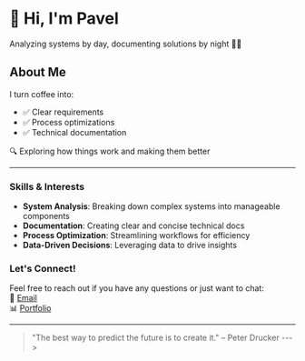 # 👋 Hi, I'm Pavel

Analyzing systems by day, documenting solutions by night 🦸‍♂️  

## About Me
I turn coffee into:  
- ✅ Clear requirements  
- ✅ Process optimizations  
- ✅ Technical documentation  

🔍 Exploring how things work and making them better  

---

### Skills & Interests
- **System Analysis**: Breaking down complex systems into manageable components  
- **Documentation**: Creating clear and concise technical docs  
- **Process Optimization**: Streamlining workflows for efficiency  
- **Data-Driven Decisions**: Leveraging data to drive insights  

### Let's Connect!
Feel free to reach out if you have any questions or just want to chat:  
📧 [Email](mailto:pmasalev@yandex,ru)  
📊 [Portfolio](https://your-portfolio-url.com)  

---

> "The best way to predict the future is to create it." – Peter Drucker
--->

